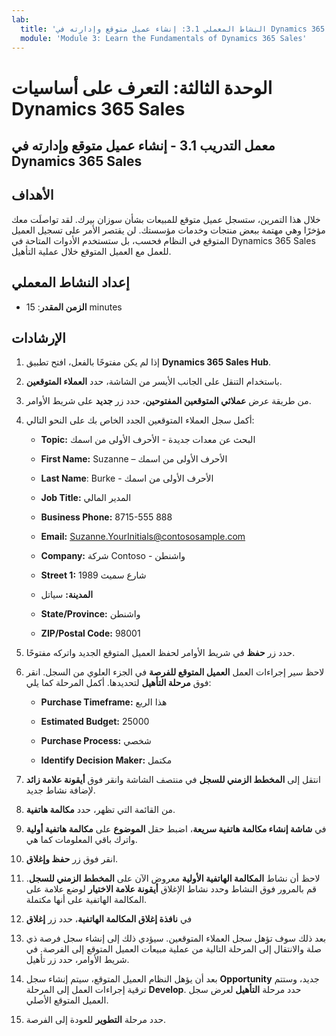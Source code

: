 ```yaml
---
lab:
  title: 'النشاط المعملي 3.1: إنشاء عميل متوقع وإدارته في Dynamics 365 Sales'
  module: 'Module 3: Learn the Fundamentals of Dynamics 365 Sales'
---
```


<a name="module-3-learn-the-fundamentals-of-dynamics-365-sales"></a>الوحدة الثالثة: التعرف على أساسيات Dynamics 365 Sales
========================

## <a name="practice-lab-31---create-and-manage-a-lead-in-dynamics-365-sales"></a>معمل التدريب 3.1 - إنشاء عميل متوقع وإدارته في Dynamics 365 Sales

## <a name="objectives"></a>الأهداف

خلال هذا التمرين، ستسجل عميل متوقع للمبيعات بشأن سوزان بيرك. لقد تواصلَت معك مؤخرًا وهي مهتمة ببعض منتجات وخدمات مؤسستك. لن يقتصر الأمر على تسجيل العميل المتوقع في النظام فحسب، بل ستستخدم الأدوات المتاحة في Dynamics 365 Sales للعمل مع العميل المتوقع خلال عملية التأهيل.


## <a name="lab-setup"></a>إعداد النشاط المعملي

  - **الزمن المقدر**: 15 minutes

## <a name="instructions"></a>الإرشادات

1. إذا لم يكن مفتوحًا بالفعل، افتح تطبيق **Dynamics 365 Sales Hub**. 

2. باستخدام التنقل على الجانب الأيسر من الشاشة، حدد **العملاء المتوقعين**. 

3. من طريقة عرض **عملائي المتوقعين المفتوحين**، حدد زر **جديد** على شريط الأوامر.

4. أكمل سجل العملاء المتوقعين الجدد الخاص بك على النحو التالي:

    - **Topic:** البحث عن معدات جديدة - الأحرف الأولى من اسمك

    - **First Name:** Suzanne – الأحرف الأولى من اسمك

    - **Last Name**: Burke - الأحرف الأولى من اسمك

    - **Job Title:** المدير المالي

    - **Business Phone:** 8715-555 888

    - **Email:** Suzanne.YourInitials@contososample.com

    - **Company:** شركة Contoso - واشنطن

    - **Street 1:** 1989 شارع سميث

    - **المدينة:** سياتل

    - **State/Province:** واشنطن

    - **ZIP/Postal Code:** 98001 

5. حدد زر **حفظ** في شريط الأوامر لحفظ العميل المتوقع الجديد واتركه مفتوحًا.

6. لاحظ سير إجراءات العمل **العميل المتوقع للفرصة** في الجزء العلوي من السجل. انقر فوق **مرحلة التأهيل** لتحديدها. أكمل المرحلة كما يلي:

    - **Purchase Timeframe:** هذا الربع

    - **Estimated Budget:** 25000 

    - **Purchase Process:** شخصي

    - **Identify Decision Maker:** مكتمل

7. انتقل إلى **المخطط الزمني للسجل** في منتصف الشاشة وانقر فوق **أيقونة علامة زائد** لإضافة نشاط جديد. 

8. من القائمة التي تظهر، حدد **مكالمة هاتفية**.

9. في **شاشة إنشاء مكالمة هاتفية سريعة**، اضبط حقل **الموضوع** على **مكالمة هاتفية أولية** واترك باقي المعلومات كما هي. 

10. انقر فوق زر **حفظ وإغلاق**.

11. لاحظ أن نشاط **المكالمة الهاتفية الأولية** معروض الآن على **المخطط الزمني للسجل**. قم بالمرور فوق النشاط وحدد نشاط الإغلاق **أيقونة علامة الاختيار** لوضع علامة على المكالمة الهاتفية على أنها مكتملة. 

12. في **نافذة إغلاق المكالمة الهاتفية**، حدد زر **إغلاق** 

13. بعد ذلك سوف تؤهل سجل العملاء المتوقعين.  سيؤدي ذلك إلى إنشاء سجل فرصة ذي صلة والانتقال إلى المرحلة التالية من عملية مبيعات العميل المتوقع إلى الفرصة.  في شريط الأوامر، حدد زر تأهيل.  

14. بعد أن يؤهل النظام العميل المتوقع، سيتم إنشاء سجل **Opportunity** جديد، وستتم ترقية إجراءات العمل إلى المرحلة **Develop**.  حدد مرحلة **التأهيل** لعرض سجل العميل المتوقع الأصلي. 

15. حدد مرحلة **التطوير** للعودة إلى الفرصة.

